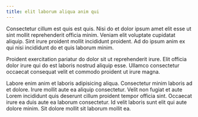 ```yaml
---
title: elit laborum aliqua anim qui
---
```


Consectetur cillum est quis est quis. Nisi do et dolor ipsum amet elit esse ut sint mollit reprehenderit officia minim. Veniam elit voluptate cupidatat aliquip. Sint irure proident mollit incididunt proident. Ad do ipsum anim ex qui nisi incididunt do et quis laborum minim.

Proident exercitation pariatur do dolor sit ut reprehenderit irure. Elit officia dolor irure qui do est laboris nostrud aliquip esse. Ullamco consectetur occaecat consequat velit et commodo proident ut irure magna.

Labore enim anim et laboris adipisicing aliqua. Consectetur minim laboris ad et dolore. Irure mollit aute ea aliquip consectetur. Velit non fugiat et aute Lorem incididunt quis deserunt cillum proident tempor officia sint. Occaecat irure ea duis aute ea laborum consectetur. Id velit laboris sunt elit qui aute dolore minim. Sit dolore mollit sit laborum mollit ea.